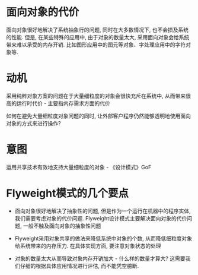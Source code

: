 # 面向对象的代价
面向对象很好地解决了系统抽象行的问题, 同时在大多数情况下, 也不会损及系统的性能. 但是, 在某些特殊的应用中, 由于对象的数量太大, 采用面向对象会给系统带来难以承受的内存开销. 比如图形应用中的图元等对象、字处理应用中的字符对象等.

# 动机
采用纯粹对象方案的问题在于大量细粒度的对象会很快充斥在系统中, 从而带来很高的运行时代价 - 主要指内存需求方面的代价

如何在避免大量细粒度对象问题的同时, 让外部客户程序仍然能够透明地使用面向对象的方式来进行操作?

# 意图
运用共享技术有效地支持大量细粒度的对象 - 《设计模式》GoF

# Flyweight模式的几个要点
* 面向对象很好地解决了抽象性的问题, 但是作为一个运行在机器中的程序实体, 我们需要考虑对象的代价问题. Flyweight设计模式主要解决面向对象的代价问题, 一般不触及面向对象的抽象性问题

* Flyweight采用对象共享的做法来降低系统中对象的个数, 从而降低细粒度对象给系统带来的内存压力. 在具体实现方面, 要注意对象状态的处理

* 对象的数量太大从而导致对象内存开销加大 - 什么样的数量才算大? 这需要我们仔细的根据具体应用情况进行评估, 而不能凭空臆断.